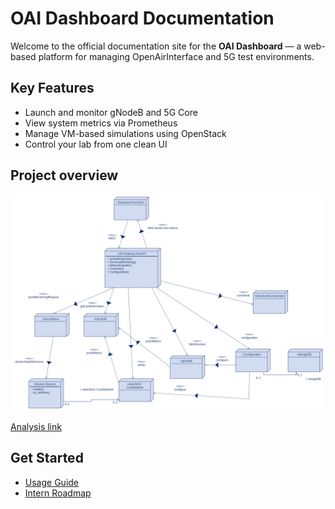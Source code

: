 # OAI Dashboard Documentation

Welcome to the official documentation site for the **OAI Dashboard** — a web-based platform for managing OpenAirInterface and 5G test environments.

## Key Features

- Launch and monitor gNodeB and 5G Core
- View system metrics via Prometheus
- Manage VM-based simulations using OpenStack
- Control your lab from one clean UI

## Project overview 

![Project Overview](architecture_system-1.png)

[Analysis link](analysis.md)

## Get Started

- [Usage Guide](usage.md)
- [Intern Roadmap](intern-roadmap.md)
